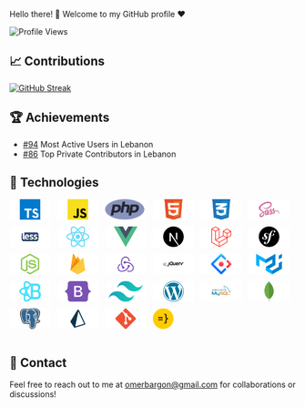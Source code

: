 Hello there! 👋 Welcome to my GitHub profile ♥️ 

![Profile Views](https://komarev.com/ghpvc/?username=your-username&color=green)

## 📈 Contributions 
[![GitHub Streak](https://github-readme-streak-stats.herokuapp.com/?user=omerbargon&theme=dark)](https://git.io/streak-stats)

## 🏆 Achievements
- [#94](https://committers.top/lebanon_private) Most Active Users in Lebanon
- [#86](https://commits.toino.pt/LB/private) Top Private Contributors in Lebanon

## 💼 Technologies
<div style="display: flex; flex-wrap: wrap; gap: 12px;">
<img src="svg/typescript.svg" height="36"/>
<img src="svg/javascript.svg" height="36"/> 
<img src="svg/php.svg" height="36"/>
<img src="svg/html5.svg" height="36"/>
<img src="svg/css3.svg" height="36"/>
<img src="svg/sass.svg" height="36"/>
<img src="svg/less.svg" height="36"/>
<img src="svg/react.svg" height="36"/> 
<img src="svg/vue.svg" height="36"/>
<img src="svg/nextjs.svg" height="36"/>
<img src="svg/laravel.svg" height="36"/> 
<img src="svg/symfony.svg" height="36"/>
<img src="svg/nodejs.svg" height="36"/>
<img src="svg/firebase.svg" height="36"/>
<img src="svg/redux.svg" height="36"/>
<img src="svg/jquery.svg" height="36"/>
<img src="svg/antdesign.svg" height="36"/>
<img src="svg/materialui.svg" height="36"/>
<img src="svg/reactbootstrap.svg" height="36"/> 
<img src="svg/bootstrap.svg" height="36"/>
<img src="svg/tailwindcss.svg" height="36"/> 
<img src="svg/wordpress.svg" height="36"/>
<img src="svg/mysql.svg" height="36"/>
<img src="svg/mongodb.svg" height="36"/>
<img src="svg/postgresql.svg" height="36"/>
<img src="svg/prisma.svg" height="36"/>
<img src="svg/git.svg" height="36"/>
<img src="svg/wasp.png" height="36"/>
</div><br>










## 📧 Contact
Feel free to reach out to me at [omerbargon@gmail.com](mailto:omerbargon@gmail.com) for collaborations or discussions!
